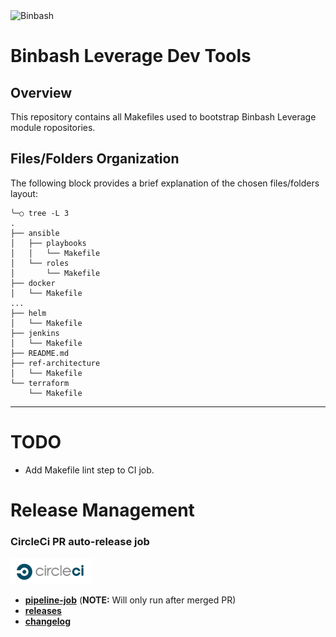<a href="https://github.com/binbashar">
    <img src="https://raw.githubusercontent.com/binbashar/le-ref-architecture-doc/master/docs/assets/images/logos/binbash-leverage-banner.png" width="1032" align="left" alt="Binbash"/>
</a>
<br clear="left"/>

# Binbash Leverage Dev Tools

## Overview
This repository contains all Makefiles used to bootstrap Binbash Leverage module ropositories.

## Files/Folders Organization
The following block provides a brief explanation of the chosen files/folders layout:

```shell
╰─○ tree -L 3
.
├── ansible
│   ├── playbooks
│   │   └── Makefile
│   └── roles
│       └── Makefile
├── docker
│   └── Makefile
...
├── helm
│   └── Makefile
├── jenkins
│   └── Makefile
├── README.md
├── ref-architecture
│   └── Makefile
└── terraform
    └── Makefile

```

---

# TODO

- Add Makefile lint step to CI job. 

# Release Management
### CircleCi PR auto-release job

<div align="left">
  <img src="./%40figures/circleci-logo.png" alt="circleci" width="130"/>
</div>

- [**pipeline-job**](https://circleci.com/gh/binbashar/bb-devops-dev-tools) (**NOTE:** Will only run after merged PR)
- [**releases**](https://github.com/binbashar/le-dev-tools/releases) 
- [**changelog**](https://github.com/binbashar/le-dev-tools/blob/master/CHANGELOG.md) 
